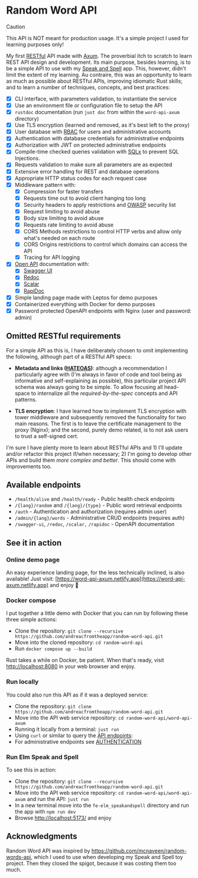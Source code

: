 # Random Word API

> [!CAUTION]
>
> This API is NOT meant for production usage. It's a simple project I used for
> learning purposes only!

My first [RESTful](https://restfulapi.net/rest-architectural-constraints/) API
made with [Axum](https://github.com/tokio-rs/axum). The proverbial itch to
scratch to learn REST API design and development. Its main purpose, besides
learning, is to be a simple API to use with my
[Speak and Spell](https://github.com/andreacfromtheapp/elm_speakandspell) app.
This, however, didn't limit the extent of my learning. Au contraire, this was an
opportunity to learn as much as possible about RESTful APIs, improving idiomatic
Rust skills; and to learn a number of techniques, concepts, and best practices:

- [x] CLI interface, with parameters validation, to instantiate the service
- [x] Use an environment file or configuration file to setup the API
- [x] `rustdoc` documentation (run `just doc` from within the `word-api-axum`
      directory)
- [x] Use TLS encryption (learned and removed, as it's best left to the proxy)
- [x] User database with
      [RBAC](https://en.wikipedia.org/wiki/Role-based_access_control) for users
      and administrative accounts
- [x] Authentication with database credentials for administrative endpoints
- [x] Authorization with JWT on protected administrative endpoints
- [x] Compile-time checked queries validation with
      [SQLx](https://github.com/launchbadge/sqlx?tab=readme-ov-file#sqlx-is-not-an-orm)
      to prevent SQL Injections.
- [x] Requests validation to make sure all parameters are as expected
- [x] Extensive error handling for REST and database operations
- [x] Appropriate HTTP status codes for each request case
- [x] Middleware pattern with:
  - [x] Compression for faster transfers
  - [x] Requests time out to avoid client hanging too long
  - [x] Security headers to apply restrictions and
        [OWASP](https://owasp.org/www-project-secure-headers/) security list
  - [x] Request limiting to avoid abuse
  - [x] Body size limiting to avoid abuse
  - [x] Requests rate limiting to avoid abuse
  - [x] CORS Methods restrictions to control HTTP verbs and allow only what's
        needed on each route
  - [x] CORS Origins restrictions to control which domains can access the API
  - [x] Tracing for API logging
- [x] [Open API](https://www.openapis.org/) documentation with:
  - [x] [Swagger UI](https://swagger.io/tools/swagger-ui/)
  - [x] [Redoc](https://redocly.com/)
  - [x] [Scalar](https://scalar.com/)
  - [x] [RapiDoc](https://rapidocweb.com/)
- [x] Simple landing page made with Leptos for demo purposes
- [x] Containerized everything with Docker for demo purposes
- [x] Password protected OpenAPI endpoints with Nginx (user and password: admin)

## Omitted RESTful requirements

For a simple API as this is, I have deliberately chosen to omit implementing the
following, although part of a RESTful API specs:

- **Metadata and links ([HATEOAS](https://restfulapi.net/hateoas/))**: although
  a recommendation I particularly agree with (I'm always in favor of code and
  tool being as informative and self-explaining as possible), this particular
  project API schema was always going to be simple. To allow focusing all
  head-space to internalize all the _required-by-the-spec_ concepts and API
  patterns.

- **TLS encryption**: I have learned how to implement TLS encryption with tower
  middleware and subsequently removed the functionality for two main reasons.
  The first is to leave the certificate management to the proxy (Nginx); and the
  second, purely demo related, is to not ask users to trust a self-signed cert.

I'm sure I have plenty more to learn about RESTful APIs and 1) I'll update
and/or refactor this project if/when necessary; 2) I'm going to develop other
APIs and build them _more complex and better_. This should come with
improvements too.

## Available endpoints

- `/health/alive` and `/health/ready` - Public health check endpoints
- `/{lang}/random` and `/{lang}/{type}` - Public word retrieval endpoints
- `/auth` - Authentication and authorization (requires admin user)
- `/admin/{lang}/words` - Administrative CRUD endpoints (requires auth)
- `/swagger-ui`, `/redoc`, `/scalar,` `/rapidoc` - OpenAPI documentation

## See it in action

### Online demo page

An easy experience landing page, for the less technically inclined, is also
available! Just visit:
[https://word-api-axum.netlify.app](https://word-api-axum.netlify.app) and enjoy
🙌

### Docker compose

I put together a little demo with Docker that you can run by following these
three simple actions:

- Clone the repository:
  `git clone --recursive https://github.com/andreacfromtheapp/random-word-api.git`
- Move into the cloned repository: `cd random-word-api`
- Run `docker compose up --build`

Rust takes a while on Docker, be patient. When that's ready, visit
[http://localhost:8080](http://localhost:8080) in your web browser and enjoy.

### Run locally

You could also run this API as if it was a deployed service:

- Clone the repository:
  `git clone https://github.com/andreacfromtheapp/random-word-api.git`
- Move into the API web service repository: `cd random-word-api/word-api-axum`
- Running it locally from a terminal: `just run`
- Using `curl` or similar to query the [API endpoints](#available-endpoints):
- For administrative endpoints see
  [AUTHENTICATION](/AUTHENTICATION.md#usage-examples)

### Run Elm Speak and Spell

To see this in action:

- Clone the repository:
  `git clone --recursive https://github.com/andreacfromtheapp/random-word-api.git`
- Move into the API web service repository: `cd random-word-api/word-api-axum`
  and run the API: `just run`
- In a new terminal move into the `fe-elm_speakandspell` directory and run the
  app with `npm run dev`
- Browse [http://localhost:5173/](http://localhost:5173/) and enjoy

## Acknowledgments

Random Word API was inspired by <https://github.com/mcnaveen/random-words-api>,
which I used to use when developing my Speak and Spell toy project. Then they
closed the spigot, because it was costing them too much.

